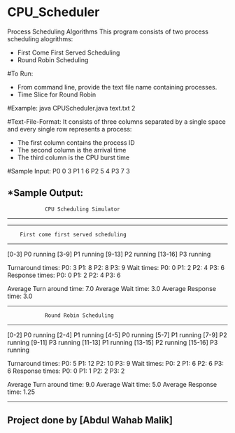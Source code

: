 # CPU_Scheduler
Process Scheduling Algorithms
This program consists of two process scheduling alogrithms:
* First Come First Served Scheduling
* Round Robin Scheduling

#To Run:
* From command line, provide the text file name containing processes.
* Time Slice for Round Robin

#Example:
java CPUScheduler.java text.txt 2

#Text-File-Format:
It consists of three columns separated by a single space and every single row represents a process:
* The first column contains the process ID 
* The second column is the arrival time
* The third column is the CPU burst time

#Sample Input: 
P0 0 3
P1 1 6
P2 5 4
P3 7 3

*Sample Output:
-------------------------------------------------
                CPU Scheduling Simulator
-------------------------------------------------

-------------------------------------------------
        First come first served scheduling
-------------------------------------------------

[0-3]   P0 running
[3-9]   P1 running
[9-13]  P2 running
[13-16] P3 running

Turnaround times:
        P0: 3
        P1: 8
        P2: 8
        P3: 9
Wait times:
        P0: 0
        P1: 2
        P2: 4
        P3: 6
Response times:
        P0: 0
        P1: 2
        P2: 4
        P3: 6

Average Turn around time: 7.0
Average Wait time: 3.0
Average Response time: 3.0

-------------------------------------------------
                Round Robin Scheduling
-------------------------------------------------

[0-2]   P0 running
[2-4]   P1 running
[4-5]   P0 running
[5-7]   P1 running
[7-9]   P2 running
[9-11]  P3 running
[11-13] P1 running
[13-15] P2 running
[15-16] P3 running

Turnaround times:
        P0: 5
        P1: 12
        P2: 10
        P3: 9
Wait times:
        P0: 2
        P1: 6
        P2: 6
        P3: 6
Response times:
        P0: 0
        P1: 1
        P2: 2
        P3: 2

Average Turn around time: 9.0
Average Wait time: 5.0
Average Response time: 1.25

-------------------------------------------------
Project done by [Abdul Wahab Malik]
-------------------------------------------------
